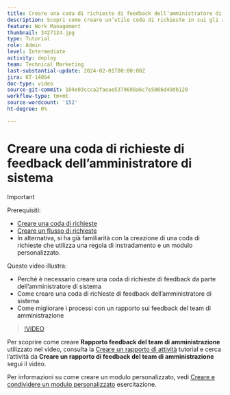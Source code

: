 ```yaml
---
title: Creare una coda di richieste di feedback dell’amministratore di sistema
description: Scopri come creare un’utile coda di richieste in cui gli amministratori possono ottenere feedback sui flussi di lavoro e sui processi.
feature: Work Management
thumbnail: 3427124.jpg
type: Tutorial
role: Admin
level: Intermediate
activity: deploy
team: Technical Marketing
last-substantial-update: 2024-02-01T00:00:00Z
jira: KT-14864
doc-type: video
source-git-commit: 104e03ccca2faeae5379698a6c7e5066d49db120
workflow-type: tm+mt
source-wordcount: '152'
ht-degree: 0%

---
```


# Creare una coda di richieste di feedback dell’amministratore di sistema

>[!IMPORTANT]
>
>Prerequisiti:
>
>* [Creare una coda di richieste](https://experienceleague.adobe.com/docs/workfront-learn/tutorials-workfront/manage-work/request-queues/create-a-request-queue.html)
>* [Creare un flusso di richieste](https://experienceleague.adobe.com/docs/workfront-learn/tutorials-workfront/manage-work/request-queues/create-a-request-flow.html)
>* In alternativa, si ha già familiarità con la creazione di una coda di richieste che utilizza una regola di instradamento e un modulo personalizzato.

Questo video illustra:

* Perché è necessario creare una coda di richieste di feedback da parte dell’amministratore di sistema
* Come creare una coda di richieste di feedback dell’amministratore di sistema
* Come migliorare i processi con un rapporto sui feedback del team di amministrazione

>[!VIDEO](https://video.tv.adobe.com/v/3427124/?quality=12&learn=on)

Per scoprire come creare **Rapporto feedback del team di amministrazione** utilizzato nel video, consulta la [Creare un rapporto di attività](https://experienceleague.adobe.com/docs/workfront-learn/tutorials-workfront/reporting/basic-reporting/create-a-task-report.html?lang=en) tutorial e cerca l’attività da **Creare un rapporto di feedback del team di amministrazione** segui il video.

Per informazioni su come creare un modulo personalizzato, vedi [Creare e condividere un modulo personalizzato](https://experienceleague.adobe.com/docs/workfront-learn/tutorials-workfront/custom-data/custom-forms/custom-forms-creating-and-sharing-a-custom-form.html) esercitazione.
